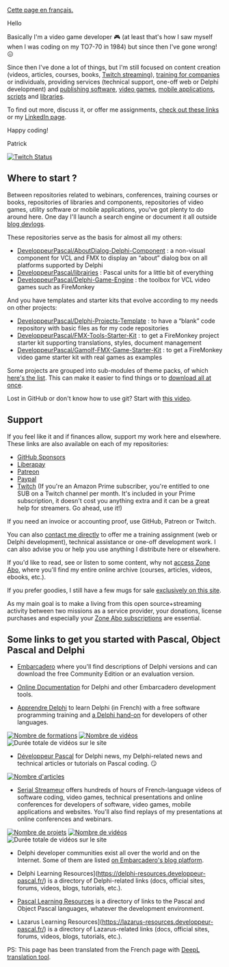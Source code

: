 [Cette page en français.](LISEZMOI.md)

Hello

Basically I'm a video game developer :video_game: (at least that's how I saw myself when I was coding on my TO7-70 in 1984) but since then I've gone wrong! :confounded:

Since then I've done a lot of things, but I'm still focused on content creation (videos, articles, courses, books, [Twitch streaming](https://www.twitch.tv/patrickpremartin)), [training for companies](https://olfsoftware.fr/c/_20-formation.html) or individuals, providing services (technical support, one-off web or Delphi development) and [publishing software](https://olfsoftware.fr/c/_1_-logiciels-et-utilitaires.html), [video games](https://gamolf.fr), [mobile applications](https://olfsoftware.fr/c/_13-applications-mobiles.html), [scripts](https://olfsoftware.fr/c/_10-scripts.html) and [libraries](https://olfsoftware.fr/c/_12-librairies-et-composants-delphi.html).

To find out more, discuss it, or offer me assignments, [check out these links](https://vasur.fr/gravatar) or my [LinkedIn page](https://www.linkedin.com/in/patrickpremartin/).

Happy coding!

Patrick

[![Twitch Status](https://img.shields.io/twitch/status/patrickpremartin?style=for-the-badge)](https://www.twitch.tv/patrickpremartin)

## Where to start ?

Between repositories related to webinars, conferences, training courses or books, repositories of libraries and components, repositories of video games, utility software or mobile applications, you've got plenty to do around here. One day I'll launch a search engine or document it all outside [blog devlogs](https://developpeur-pascal.fr/devlog.html).

These repositories serve as the basis for almost all my others:

* [DeveloppeurPascal/AboutDialog-Delphi-Component](https://github.com/DeveloppeurPascal/AboutDialog-Delphi-Component) : a non-visual component for VCL and FMX to display an “about” dialog box on all platforms supported by Delphi
* [DeveloppeurPascal/librairies](https://github.com/DeveloppeurPascal/librairies) : Pascal units for a little bit of everything
* [DeveloppeurPascal/Delphi-Game-Engine](https://github.com/DeveloppeurPascal/Delphi-Game-Engine) : the toolbox for VCL video games such as FireMonkey

And you have templates and starter kits that evolve according to my needs on other projects:

* [DeveloppeurPascal/Delphi-Projects-Template](https://github.com/DeveloppeurPascal/Delphi-Projects-Template) : to have a “blank” code repository with basic files as for my code repositories
* [DeveloppeurPascal/FMX-Tools-Starter-Kit](https://github.com/DeveloppeurPascal/FMX-Tools-Starter-Kit) : to get a FireMonkey project starter kit supporting translations, styles, document management
* [DeveloppeurPascal/Gamolf-FMX-Game-Starter-Kit](https://github.com/DeveloppeurPascal/Gamolf-FMX-Game-Starter-Kit) : to get a FireMonkey video game starter kit with real games as examples

Some projects are grouped into sub-modules of theme packs, of which [here's the list](https://github.com/DeveloppeurPascal?tab=repositories&q=pack&type=&language=&sort=). This can make it easier to find things or to [download all at once](https://github.com/DeveloppeurPascal/_AllProjects).

Lost in GitHub or don't know how to use git? Start with [this video](https://developpeur-pascal.fr/manipulations-git-et-github-de-base.html).

## Support

If you feel like it and if finances allow, support my work here and elsewhere. These links are also available on each of my repositories:

* [GitHub Sponsors](https://github.com/sponsors/DeveloppeurPascal)
* [Liberapay](https://liberapay.com/PatrickPremartin)
* [Patreon](https://www.patreon.com/patrickpremartin)
* [Paypal](https://www.paypal.com/paypalme/patrickpremartin)
* [Twitch](https://www.twitch.tv/subs/patrickpremartin) (If you're an Amazon Prime subscriber, you're entitled to one SUB on a Twitch channel per month. It's included in your Prime subscription, it doesn't cost you anything extra and it can be a great help for streamers. Go ahead, use it!)

If you need an invoice or accounting proof, use GitHub, Patreon or Twitch.

You can also [contact me directly](https://olfsoftware.fr/contact/) to offer me a training assignment (web or Delphi development), technical assistance or one-off development work. I can also advise you or help you use anything I distribute here or elsewhere.

If you'd like to read, see or listen to some content, why not [access Zone Abo](https://zone-abo.fr), where you'll find my entire online archive (courses, articles, videos, ebooks, etc.).

If you prefer goodies, I still have a few mugs for sale [exclusively on this site](https://goodies.medianim.com/search?query=delphi).

As my main goal is to make a living from this open source+streaming activity between two missions as a service provider, your donations, license purchases and especially your [Zone Abo subscriptions](https://zone-abo.fr/nos-abonnements.php) are essential.

## Some links to get you started with Pascal, Object Pascal and Delphi

* [Embarcadero](https://www.embarcadero.com) where you'll find descriptions of Delphi versions and can download the free Community Edition or an evaluation version.

* [Online Documentation](https://docwiki.embarcadero.com) for Delphi and other Embarcadero development tools.

* [Apprendre Delphi](https://apprendre-delphi.fr) to learn Delphi (in French) with a free software programming training and [a Delphi hand-on](https://apprendre-delphi.fr/prise-en-main-de-delphi.html) for developers of other languages.

[![Nombre de formations](https://img.shields.io/endpoint?style=for-the-badge&url=https%3A%2F%2Fapprendre-delphi.fr%2Fbadge-nb-projets.php)](https://apprendre-delphi.fr/nos-formations-delphi.php)
[![Nombre de vidéos](https://img.shields.io/endpoint?style=for-the-badge&url=https%3A%2F%2Fapprendre-delphi.fr%2Fbadge-nb-videos.php)](https://apprendre-delphi.fr/nos-cours-delphi.php)
![Durée totale de vidéos sur le site](https://img.shields.io/endpoint?style=for-the-badge&url=https%3A%2F%2Fapprendre-delphi.fr%2Fbadge-duree-videos.php)

* [Développeur Pascal](https://developpeur-pascal.fr) for Delphi news, my Delphi-related news and technical articles or tutorials on Pascal coding. :smirk:

[![Nombre d'articles](https://img.shields.io/endpoint?style=for-the-badge&url=https%3A%2F%2Fdeveloppeur-pascal.fr%2Fbadge-nb-articles.php)](https://developpeur-pascal.fr/)

* [Serial Streameur](https://serialstreameur.fr) offers hundreds of hours of French-language videos of software coding, video games, technical presentations and online conferences for developers of software, video games, mobile applications and websites. You'll also find replays of my presentations at online conferences and webinars.

[![Nombre de projets](https://img.shields.io/endpoint?style=for-the-badge&url=https%3A%2F%2Fserialstreameur.fr%2Fbadge-nb-projets.php)](https://serialstreameur.fr/les-projets.php)
[![Nombre de vidéos](https://img.shields.io/endpoint?style=for-the-badge&url=https%3A%2F%2Fserialstreameur.fr%2Fbadge-nb-videos.php)](https://serialstreameur.fr/les-videos.php)
![Durée totale de vidéos sur le site](https://img.shields.io/endpoint?style=for-the-badge&url=https%3A%2F%2Fserialstreameur.fr%2Fbadge-duree-videos.php)

* Delphi developer communities exist all over the world and on the Internet. Some of them are listed [on Embarcadero's blog platform](https://blogs.embarcadero.com/community/).

* Delphi Learning Resources](https://delphi-resources.developpeur-pascal.fr/) is a directory of Delphi-related links (docs, official sites, forums, videos, blogs, tutorials, etc.).

* [Pascal Learning Resources](https://pascal-resources.developpeur-pascal.fr/) is a directory of links to the Pascal and Object Pascal languages, whatever the development environment.

* Lazarus Learning Resources](https://lazarus-resources.developpeur-pascal.fr/) is a directory of Lazarus-related links (docs, official sites, forums, videos, blogs, tutorials, etc.).

PS: This page has been translated from the French page with [DeepL translation tool](https://www.deepl.com/).
